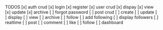 TODOS
[x] auth crud
  [x] login
  [x] register
[x] user crud
  [x] dispay
  [x] view
  [x] update
  [x] archive
[ ] forgot password
[ ] post crud
  [ ] create
  [ ] update
  [ ] display
  [ ] view
  [ ] archive
[ ] follow
  [ ] add following
  [ ] display followers
[ ] realtime
  [ ] post
  [ ] comment
  [ ] like
  [ ] follow
[ ] dashboard